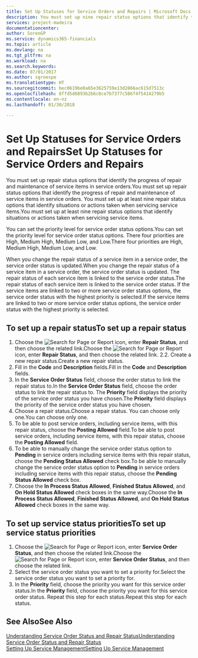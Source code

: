 ```yaml
---
title: Set Up Statuses for Service Orders and Repairs | Microsoft Docs
description: You must set up nine repair status options that identify the progress of repair and maintenance of service items in service orders.
services: project-madeira
documentationcenter: 
author: SorenGP
ms.service: dynamics365-financials
ms.topic: article
ms.devlang: na
ms.tgt_pltfrm: na
ms.workload: na
ms.search.keywords: 
ms.date: 07/01/2017
ms.author: sgroespe
ms.translationtype: HT
ms.sourcegitcommit: bec0619be0a65e3625759e13d2866ac615d7513c
ms.openlocfilehash: 8ffd5d6893b2b6c8ce7b7377c586f4f5414279b5
ms.contentlocale: en-nz
ms.lasthandoff: 01/30/2018

---
```

# <a name="set-up-statuses-for-service-orders-and-repairs"></a><span data-ttu-id="25e4b-103">Set Up Statuses for Service Orders and Repairs</span><span class="sxs-lookup"><span data-stu-id="25e4b-103">Set Up Statuses for Service Orders and Repairs</span></span>
<span data-ttu-id="25e4b-104">You must set up repair status options that identify the progress of repair and maintenance of service items in service orders.</span><span class="sxs-lookup"><span data-stu-id="25e4b-104">You must set up repair status options that identify the progress of repair and maintenance of service items in service orders.</span></span> <span data-ttu-id="25e4b-105">You must set up at least nine repair status options that identify situations or actions taken when servicing service items.</span><span class="sxs-lookup"><span data-stu-id="25e4b-105">You must set up at least nine repair status options that identify situations or actions taken when servicing service items.</span></span>  

<span data-ttu-id="25e4b-106">You can set the priority level for service order status options.</span><span class="sxs-lookup"><span data-stu-id="25e4b-106">You can set the priority level for service order status options.</span></span> <span data-ttu-id="25e4b-107">There four priorities are High, Medium High, Medium Low, and Low.</span><span class="sxs-lookup"><span data-stu-id="25e4b-107">There four priorities are High, Medium High, Medium Low, and Low.</span></span>  
  
<span data-ttu-id="25e4b-108">When you change the repair status of a service item in a service order, the service order status is updated.</span><span class="sxs-lookup"><span data-stu-id="25e4b-108">When you change the repair status of a service item in a service order, the service order status is updated.</span></span> <span data-ttu-id="25e4b-109">The repair status of each service item is linked to the service order status.</span><span class="sxs-lookup"><span data-stu-id="25e4b-109">The repair status of each service item is linked to the service order status.</span></span> <span data-ttu-id="25e4b-110">If the service items are linked to two or more service order status options, the service order status with the highest priority is selected.</span><span class="sxs-lookup"><span data-stu-id="25e4b-110">If the service items are linked to two or more service order status options, the service order status with the highest priority is selected.</span></span>  

## <a name="to-set-up-a-repair-status"></a><span data-ttu-id="25e4b-111">To set up a repair status</span><span class="sxs-lookup"><span data-stu-id="25e4b-111">To set up a repair status</span></span>  
1. <span data-ttu-id="25e4b-112">Choose the ![Search for Page or Report](media/ui-search/search_small.png "Search for Page or Report icon") icon, enter **Repair Status**, and then choose the related link.</span><span class="sxs-lookup"><span data-stu-id="25e4b-112">Choose the ![Search for Page or Report](media/ui-search/search_small.png "Search for Page or Report icon") icon, enter **Repair Status**, and then choose the related link.</span></span> <span data-ttu-id="25e4b-113">2.</span><span class="sxs-lookup"><span data-stu-id="25e4b-113">2.</span></span> <span data-ttu-id="25e4b-114">Create a new repair status.</span><span class="sxs-lookup"><span data-stu-id="25e4b-114">Create a new repair status.</span></span>  
3. <span data-ttu-id="25e4b-115">Fill in the **Code** and **Description** fields.</span><span class="sxs-lookup"><span data-stu-id="25e4b-115">Fill in the **Code** and **Description** fields.</span></span>  
4. <span data-ttu-id="25e4b-116">In the **Service Order Status** field, choose the order status to link the repair status to.</span><span class="sxs-lookup"><span data-stu-id="25e4b-116">In the **Service Order Status** field, choose the order status to link the repair status to.</span></span> <span data-ttu-id="25e4b-117">The **Priority** field displays the priority of the service order status you have chosen.</span><span class="sxs-lookup"><span data-stu-id="25e4b-117">The **Priority** field displays the priority of the service order status you have chosen.</span></span>  
5. <span data-ttu-id="25e4b-118">Choose a repair status.</span><span class="sxs-lookup"><span data-stu-id="25e4b-118">Choose a repair status.</span></span> <span data-ttu-id="25e4b-119">You can choose only one.</span><span class="sxs-lookup"><span data-stu-id="25e4b-119">You can choose only one.</span></span>  
6. <span data-ttu-id="25e4b-120">To be able to post service orders, including service items, with this repair status, choose the **Posting Allowed** field.</span><span class="sxs-lookup"><span data-stu-id="25e4b-120">To be able to post service orders, including service items, with this repair status, choose the **Posting Allowed** field.</span></span>  
7. <span data-ttu-id="25e4b-121">To be able to manually change the service order status option to **Pending** in service orders including service items with this repair status, choose the **Pending Status Allowed** check box.</span><span class="sxs-lookup"><span data-stu-id="25e4b-121">To be able to manually change the service order status option to **Pending** in service orders including service items with this repair status, choose the **Pending Status Allowed** check box.</span></span>  
8. <span data-ttu-id="25e4b-122">Choose the **In Process Status Allowed**, **Finished Status Allowed**, and **On Hold Status Allowed** check boxes in the same way.</span><span class="sxs-lookup"><span data-stu-id="25e4b-122">Choose the **In Process Status Allowed**, **Finished Status Allowed**, and **On Hold Status Allowed** check boxes in the same way.</span></span>
  
## <a name="to-set-up-service-status-priorities"></a><span data-ttu-id="25e4b-123">To set up service status priorities</span><span class="sxs-lookup"><span data-stu-id="25e4b-123">To set up service status priorities</span></span>  
1. <span data-ttu-id="25e4b-124">Choose the ![Search for Page or Report](media/ui-search/search_small.png "Search for Page or Report icon") icon, enter **Service Order Status**, and then choose the related link.</span><span class="sxs-lookup"><span data-stu-id="25e4b-124">Choose the ![Search for Page or Report](media/ui-search/search_small.png "Search for Page or Report icon") icon, enter **Service Order Status**, and then choose the related link.</span></span>  
2. <span data-ttu-id="25e4b-125">Select the service order status you want to set a priority for.</span><span class="sxs-lookup"><span data-stu-id="25e4b-125">Select the service order status you want to set a priority for.</span></span>  
3. <span data-ttu-id="25e4b-126">In the **Priority** field, choose the priority you want for this service order status.</span><span class="sxs-lookup"><span data-stu-id="25e4b-126">In the **Priority** field, choose the priority you want for this service order status.</span></span> <span data-ttu-id="25e4b-127">Repeat this step for each status.</span><span class="sxs-lookup"><span data-stu-id="25e4b-127">Repeat this step for each status.</span></span>  
  
## <a name="see-also"></a><span data-ttu-id="25e4b-128">See Also</span><span class="sxs-lookup"><span data-stu-id="25e4b-128">See Also</span></span>  
[<span data-ttu-id="25e4b-129">Understanding Service Order Status and Repair Status</span><span class="sxs-lookup"><span data-stu-id="25e4b-129">Understanding Service Order Status and Repair Status</span></span>]()  
[<span data-ttu-id="25e4b-130">Setting Up Service Management</span><span class="sxs-lookup"><span data-stu-id="25e4b-130">Setting Up Service Management</span></span>](service-setup-service.md)  

